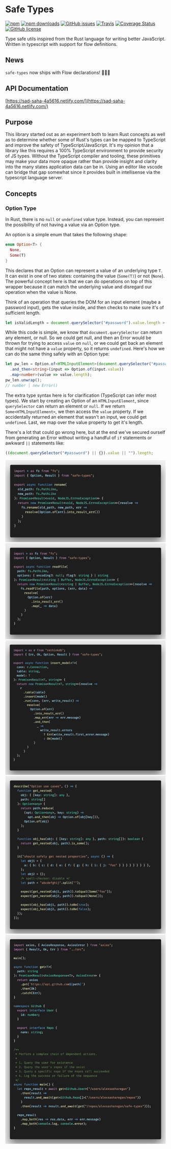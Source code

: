 # Safe Types

[![npm](https://img.shields.io/npm/v/safe-types.svg?style=for-the-badge)](https://img.shields.io/npm/v/safe-types)
[![npm downloads](https://img.shields.io/npm/dt/safe-types.svg?style=for-the-badge)](https://www.npmjs.com/package/safe-types)
[![GitHub issues](https://img.shields.io/github/issues/alexsasharegan/safe-types.svg?style=for-the-badge)](https://github.com/alexsasharegan/safe-types/issues)
[![Travis](https://img.shields.io/travis/alexsasharegan/safe-types.svg?style=for-the-badge)](https://github.com/alexsasharegan/safe-types)
[![Coverage Status](https://img.shields.io/coveralls/github/alexsasharegan/safe-types.svg?style=for-the-badge)](https://coveralls.io/github/alexsasharegan/safe-types)
[![GitHub license](https://img.shields.io/github/license/alexsasharegan/safe-types.svg?style=for-the-badge)](https://github.com/alexsasharegan/safe-types/blob/master/LICENSE.md)

Type safe utils inspired from the Rust language for writing better JavaScript.
Written in typescript with support for flow definitions.

## News

`safe-types` now ships with Flow declarations! 🎉🎉🎉

## API Documentation

[https://sad-saha-4a5616.netlify.com/](https://sad-saha-4a5616.netlify.com/)

## Purpose

This library started out as an experiment both to learn Rust concepts as well as
to determine whether some of Rust's types can be mapped to TypeScript and
improve the safety of TypeScript/JavaScript. It's my opinion that a library like
this requires a 100% TypeScript environment to provide security of JS types.
Without the TypeScript compiler and tooling, these primitives may make your data
more opaque rather than provide insight and clarity into the many states
application data can be in. Using an editor like vscode can bridge that gap
somewhat since it provides built in intellisense via the typescript language
server.

## Concepts

### Option Type

In Rust, there is no `null` or `undefined` value type. Instead, you can
represent the possibility of not having a value via an Option type.

An option is a simple enum that takes the following shape:

```rs
enum Option<T> {
  None,
  Some(T)
}
```

This declares that an Option can represent a value of an underlying type `T`. It
can exist in one of two states: containing the value (`Some(T)`) or not
(`None`). The powerful concept here is that we can do operations on top of this
wrapper because it can match the underlying value and disregard our operation
when the value is None.

Think of an operation that queries the DOM for an input element (maybe a
password input), gets the value inside, and then checks to make sure it's of
sufficient length.

```js
let isValidLength = document.querySelector("#password").value.length > 8;
```

While this code is simple, we know that `document.querySelector` can return any
element, or null. So we could get null, and then an Error would be thrown for
trying to access `value` on `null`, or we could get back an element that might
not have a `value` property, so it returns `undefined`. Here's how we can do the
same thing safely with an Option type:

```ts
let pw_len = Option.of<HTMLInputElement>(document.querySelector("#password"))
  .and_then<string>(input => Option.of(input.value))
  .map<number>(value => value.length);
pw_len.unwrap();
// number | new Error()
```

The extra type syntax here is for clarification (TypeScript can infer most
types). We start by creating an Option of an `HTMLInputElement`, since
`querySelector` can return an element or `null`. If we return
`Some<HTMLInputElement>`, we then access the `value` property. If we
accidentally returned an element that wasn't an input, we could get `undefined`.
Last, we map over the value property to get it's length.

There's a lot that could go wrong here, but at the end we've secured ourself
from generating an Error without writing a handful of `if` statements or awkward
`||` statements like:

```js
((document.querySelector("#password") || {}).value || "").length;
```

![option inverse for nodejs callback with error first](./examples/option-into-result-err.1.png)
![readFile nodejs](./examples/readFile.png)
![database insert rethinkdb](./examples/db-insert.png)
![option use cases](./examples/option-use-cases.png)
![github fetch example](./examples/fetch.png)

